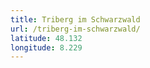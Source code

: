 ```yaml
---
title: Triberg im Schwarzwald
url: /triberg-im-schwarzwald/
latitude: 48.132
longitude: 8.229
---
```

